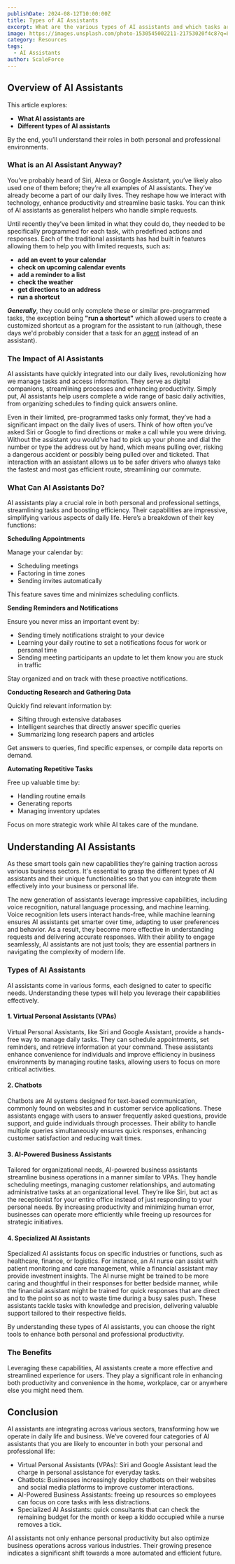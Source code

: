 ```yaml
---
publishDate: 2024-08-12T10:00:00Z
title: Types of AI Assistants
excerpt: What are the various types of AI assistants and which tasks are they best suited for?
image: https://images.unsplash.com/photo-1530545002211-21753020f4c8?q=80&w=2809&auto=format&fit=crop&ixlib=rb-4.0.3&ixid=M3wxMjA3fDB8MHxwaG90by1wYWdlfHx8fGVufDB8fHx8fA%3D%3D
category: Resources
tags:
  - AI Assistants
author: ScaleForce
---
```


## Overview of AI Assistants

This article explores:

* **What AI assistants are**  
* **Different types of AI assistants**

By the end, you’ll understand their roles in both personal and professional environments.

### What is an AI Assistant Anyway?

You’ve probably heard of Siri, Alexa or Google Assistant, you’ve likely also used one of them  before; they’re all examples of AI assistants. They’ve already become a part of our daily lives. They reshape how we interact with technology, enhance productivity and streamline basic tasks. You can think of AI assistants as generalist helpers who handle simple requests.

Until recently they’ve been limited in what they could do, they needed to be specifically programmed for each task, with predefined actions and responses.  Each of the traditional assistants has had built in features allowing them to help you with limited requests, such as:

* **add an event to your calendar**
* **check on upcoming calendar events**
* **add a reminder to a list**
* **check the weather**
* **get directions to an address**
* **run a shortcut**

***Generally***, they could only complete these or similar pre-programmed tasks, the exception being **"run a shortcut"** which allowed users to create a customized shortcut as a program for the assistant to run (although, these days we'd probably consider that a task for an [agent](./types-of-ai-agents) instead of an assistant).

### The Impact of AI Assistants

AI assistants have quickly integrated into our daily lives, revolutionizing how we manage tasks and access information. They serve as digital companions, streamlining processes and enhancing productivity. Simply put, AI assistants help users complete a wide range of basic daily activities, from organizing schedules to finding quick answers online.

Even in their limited, pre-programmed tasks only format, they’ve had a significant impact on the daily lives of users.  Think of how often you’ve asked Siri or Google to find directions or make a call while you were driving.  Without the assistant you would’ve had to pick up your phone and dial the number or type the address out by hand, which means pulling over, risking a dangerous accident or possibly being pulled over and ticketed.  That interaction with an assistant allows us to be safer drivers who always take the fastest and most gas efficient route, streamlining our commute.

### What Can AI Assistants Do?

AI assistants play a crucial role in both personal and professional settings, streamlining tasks and boosting efficiency. Their capabilities are impressive, simplifying various aspects of daily life.  Here’s a breakdown of their key functions:

**Scheduling Appointments**
  
Manage your calendar by:

* Scheduling meetings  
* Factoring in time zones  
* Sending invites automatically

This feature saves time and minimizes scheduling conflicts.

**Sending Reminders and Notifications**

Ensure you never miss an important event by:

* Sending timely notifications straight to your device  
* Learning your daily routine to set a notifications focus for work or personal time  
* Sending meeting participants an update to let them know you are stuck in traffic

Stay organized and on track with these proactive notifications.

**Conducting Research and Gathering Data**

Quickly find relevant information by:

* Sifting through extensive databases
* Intelligent searches that directly answer specific queries
* Summarizing long research papers and articles

Get answers to queries, find specific expenses, or compile data reports on demand.

**Automating Repetitive Tasks**

Free up valuable time by:

* Handling routine emails
* Generating reports
* Managing inventory updates

Focus on more strategic work while AI takes care of the mundane.

## Understanding AI Assistants

As these smart tools gain new capabilities they’re gaining traction across various business sectors. It's essential to grasp the different types of AI assistants and their unique functionalities so that you can integrate them effectively into your business or personal life.

The new generation of assistants leverage impressive capabilities, including voice recognition, natural language processing, and machine learning. Voice recognition lets users interact hands-free, while machine learning ensures AI assistants get smarter over time, adapting to user preferences and behavior. As a result, they become more effective in understanding requests and delivering accurate responses. With their ability to engage seamlessly, AI assistants are not just tools; they are essential partners in navigating the complexity of modern life.

### Types of AI Assistants

AI assistants come in various forms, each designed to cater to specific needs. Understanding these types will help you leverage their capabilities effectively.

#### **1\. Virtual Personal Assistants (VPAs)**

Virtual Personal Assistants, like Siri and Google Assistant, provide a hands-free way to manage daily tasks. They can schedule appointments, set reminders, and retrieve information at your command. These assistants enhance convenience for individuals and improve efficiency in business environments by managing routine tasks, allowing users to focus on more critical activities.

#### **2\. Chatbots**

Chatbots are AI systems designed for text-based communication, commonly found on websites and in customer service applications. These assistants engage with users to answer frequently asked questions, provide support, and guide individuals through processes. Their ability to handle multiple queries simultaneously ensures quick responses, enhancing customer satisfaction and reducing wait times.

#### **3\. AI-Powered Business Assistants**

Tailored for organizational needs, AI-powered business assistants streamline business operations in a manner similar to VPAs. They handle scheduling meetings, managing customer relationships, and automating administrative tasks at an organizational level. They’re like Siri, but act as the receptionist for your entire office instead of just responding to your personal needs.  By increasing productivity and minimizing human error, businesses can operate more efficiently while freeing up resources for strategic initiatives.

#### **4\. Specialized AI Assistants**

Specialized AI assistants focus on specific industries or functions, such as healthcare, finance, or logistics. For instance, an AI nurse can assist with patient monitoring and care management, while a financial assistant may provide investment insights. The AI nurse might be trained to be more caring and thoughtful in their responses for better bedside manner, while the financial assistant might be trained for quick responses that are direct and to the point so as not to waste time during a busy sales push. These assistants tackle tasks with knowledge and precision, delivering valuable support tailored to their respective fields.

By understanding these types of AI assistants, you can choose the right tools to enhance both personal and professional productivity.

### The Benefits

Leveraging these capabilities, AI assistants create a more effective and streamlined experience for users. They play a significant role in enhancing both productivity and convenience in the home, workplace, car or anywhere else you might need them.

## Conclusion

AI assistants are integrating across various sectors, transforming how we operate in daily life and business. We’ve covered four categories of AI assistants that you are likely to encounter in both your personal and professional life:

* Virtual Personal Assistants (VPAs): Siri and Google Assistant lead the charge in personal assistance for everyday tasks.   
* Chatbots:  Businesses increasingly deploy chatbots on their websites and social media platforms to improve customer interactions.   
* AI-Powered Business Assistants: freeing up resources so employees can focus on core tasks with less distractions.  
* Specialized AI Assistants: quick consultants that can check the remaining budget for the month or keep a kiddo occupied while a nurse removes a tick.

AI assistants not only enhance personal productivity but also optimize business operations across various industries. Their growing presence indicates a significant shift towards a more automated and efficient future.
